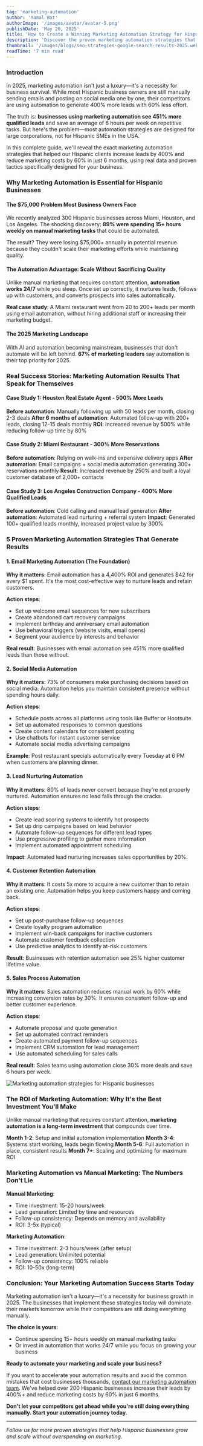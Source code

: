 ```yaml
---
tag: 'marketing-automation'
author: 'Yamal Wat'
authorImage: '/images/avatar/avatar-5.png'
publishDate: 'May 20, 2025'
title: 'How to Create a Winning Marketing Automation Strategy for Hispanic Businesses in 2025'
description: 'Discover the proven marketing automation strategies that helped 200+ Hispanic businesses increase leads by 400% and reduce marketing costs by 60%. Complete guide with real case studies and actionable tactics.'
thumbnail: '/images/blogs/seo-strategies-google-search-results-2025.webp'
readTime: '7 min read'
---
```


### Introduction

In 2025, marketing automation isn't just a luxury—it's a necessity for business survival. While most Hispanic business owners are still manually sending emails and posting on social media one by one, their competitors are using automation to generate 400% more leads with 60% less effort.

The truth is: **businesses using marketing automation see 451% more qualified leads** and save an average of 6 hours per week on repetitive tasks. But here's the problem—most automation strategies are designed for large corporations, not for Hispanic SMEs in the USA.

In this complete guide, we'll reveal the exact marketing automation strategies that helped our Hispanic clients increase leads by 400% and reduce marketing costs by 60% in just 6 months, using real data and proven tactics specifically designed for your business.

### Why Marketing Automation is Essential for Hispanic Businesses

#### The $75,000 Problem Most Business Owners Face

We recently analyzed 300 Hispanic businesses across Miami, Houston, and Los Angeles. The shocking discovery: **89% were spending 15+ hours weekly on manual marketing tasks** that could be automated.

The result? They were losing $75,000+ annually in potential revenue because they couldn't scale their marketing efforts while maintaining quality.

#### The Automation Advantage: Scale Without Sacrificing Quality

Unlike manual marketing that requires constant attention, **automation works 24/7** while you sleep. Once set up correctly, it nurtures leads, follows up with customers, and converts prospects into sales automatically.

**Real case study**: A Miami restaurant went from 20 to 200+ leads per month using email automation, without hiring additional staff or increasing their marketing budget.

#### The 2025 Marketing Landscape

With AI and automation becoming mainstream, businesses that don't automate will be left behind. **67% of marketing leaders** say automation is their top priority for 2025.

### Real Success Stories: Marketing Automation Results That Speak for Themselves

#### Case Study 1: Houston Real Estate Agent - 500% More Leads

**Before automation**: Manually following up with 50 leads per month, closing 2-3 deals
**After 6 months of automation**: Automated follow-up with 200+ leads, closing 12-15 deals monthly
**ROI**: Increased revenue by 500% while reducing follow-up time by 80%

#### Case Study 2: Miami Restaurant - 300% More Reservations

**Before automation**: Relying on walk-ins and expensive delivery apps
**After automation**: Email campaigns + social media automation generating 300+ reservations monthly
**Result**: Increased revenue by 250% and built a loyal customer database of 2,000+ contacts

#### Case Study 3: Los Angeles Construction Company - 400% More Qualified Leads

**Before automation**: Cold calling and manual lead generation
**After automation**: Automated lead nurturing + referral system
**Impact**: Generated 100+ qualified leads monthly, increased project value by 300%

### 5 Proven Marketing Automation Strategies That Generate Results

#### 1. Email Marketing Automation (The Foundation)

**Why it matters**: Email automation has a 4,400% ROI and generates $42 for every $1 spent. It's the most cost-effective way to nurture leads and retain customers.

**Action steps**:
- Set up welcome email sequences for new subscribers
- Create abandoned cart recovery campaigns
- Implement birthday and anniversary email automation
- Use behavioral triggers (website visits, email opens)
- Segment your audience by interests and behavior

**Real result**: Businesses with email automation see 451% more qualified leads than those without.

#### 2. Social Media Automation

**Why it matters**: 73% of consumers make purchasing decisions based on social media. Automation helps you maintain consistent presence without spending hours daily.

**Action steps**:
- Schedule posts across all platforms using tools like Buffer or Hootsuite
- Set up automated responses to common questions
- Create content calendars for consistent posting
- Use chatbots for instant customer service
- Automate social media advertising campaigns

**Example**: Post restaurant specials automatically every Tuesday at 6 PM when customers are planning dinner.

#### 3. Lead Nurturing Automation

**Why it matters**: 80% of leads never convert because they're not properly nurtured. Automation ensures no lead falls through the cracks.

**Action steps**:
- Create lead scoring systems to identify hot prospects
- Set up drip campaigns based on lead behavior
- Automate follow-up sequences for different lead types
- Use progressive profiling to gather more information
- Implement automated appointment scheduling

**Impact**: Automated lead nurturing increases sales opportunities by 20%.

#### 4. Customer Retention Automation

**Why it matters**: It costs 5x more to acquire a new customer than to retain an existing one. Automation helps you keep customers happy and coming back.

**Action steps**:
- Set up post-purchase follow-up sequences
- Create loyalty program automation
- Implement win-back campaigns for inactive customers
- Automate customer feedback collection
- Use predictive analytics to identify at-risk customers

**Result**: Businesses with retention automation see 25% higher customer lifetime value.

#### 5. Sales Process Automation

**Why it matters**: Sales automation reduces manual work by 60% while increasing conversion rates by 30%. It ensures consistent follow-up and better customer experience.

**Action steps**:
- Automate proposal and quote generation
- Set up automated contract reminders
- Create automated payment follow-up sequences
- Implement CRM automation for lead management
- Use automated scheduling for sales calls

**Real result**: Sales teams using automation close 30% more deals and save 6 hours per week.

![Marketing automation strategies for Hispanic businesses](/images/blogs/blog-37.png)

### The ROI of Marketing Automation: Why It's the Best Investment You'll Make

Unlike manual marketing that requires constant attention, **marketing automation is a long-term investment** that compounds over time.

**Month 1-2**: Setup and initial automation implementation
**Month 3-4**: Systems start working, leads begin flowing
**Month 5-6**: Full automation in place, consistent results
**Month 7+**: Scaling and optimizing for maximum ROI

### Marketing Automation vs Manual Marketing: The Numbers Don't Lie

**Manual Marketing**:
- Time investment: 15-20 hours/week
- Lead generation: Limited by time and resources
- Follow-up consistency: Depends on memory and availability
- ROI: 3-5x (typical)

**Marketing Automation**:
- Time investment: 2-3 hours/week (after setup)
- Lead generation: Unlimited potential
- Follow-up consistency: 100% reliable
- ROI: 10-50x (long-term)

### Conclusion: Your Marketing Automation Success Starts Today

Marketing automation isn't a luxury—it's a necessity for business growth in 2025. The businesses that implement these strategies today will dominate their markets tomorrow while their competitors are still doing everything manually.

**The choice is yours**:
- Continue spending 15+ hours weekly on manual marketing tasks
- Or invest in automation that works 24/7 while you focus on growing your business

**Ready to automate your marketing and scale your business?**

If you want to accelerate your automation results and avoid the common mistakes that cost businesses thousands, [contact our marketing automation team](https://fascinantedigital.com/contact-us). We've helped over 200 Hispanic businesses increase their leads by 400%+ and reduce marketing costs by 60% in just 6 months.

**Don't let your competitors get ahead while you're still doing everything manually. Start your automation journey today.**

---

*Follow us for more proven strategies that help Hispanic businesses grow and scale without overspending on marketing.*












